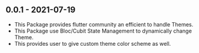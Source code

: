 ## 0.0.1 - 2021-07-19

* This Package provides flutter community an efficient to handle Themes.
* This Package use Bloc/Cubit State Management to dynamically change Theme.
* This provides user to give custom theme color scheme as well.